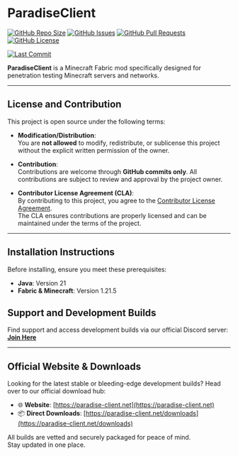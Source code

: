 # **ParadiseClient**
[![GitHub Repo Size](https://img.shields.io/github/repo-size/hydrogen-developments/ParadiseClient-X?style=for-the-badge)](https://paradise-client.net/downloads/)
[![GitHub Issues](https://img.shields.io/github/issues/hydrogen-developments/ParadiseClient-X?style=for-the-badge)](https://paradise-client.net/downloads/)
[![GitHub Pull Requests](https://img.shields.io/github/issues-pr/hydrogen-developments/ParadiseClient-X?style=for-the-badge)](https://paradise-client.net/downloads/)
[![GitHub License](https://img.shields.io/github/license/hydrogen-developments/ParadiseClient-X?style=for-the-badge)](https://paradise-client.net/downloads/)

[![Last Commit](https://img.shields.io/github/last-commit/hydrogen-developments/ParadiseClient-X?style=for-the-badge)](https://paradise-client.net/downloads/)

**ParadiseClient** is a Minecraft Fabric mod specifically designed for penetration testing Minecraft servers and
networks.

---

## **License and Contribution**

This project is open source under the following terms:

- **Modification/Distribution**:  
  You are **not allowed** to modify, redistribute, or sublicense this project without the explicit written permission of
  the owner.

- **Contribution**:  
  Contributions are welcome through **GitHub commits only**. All contributions are subject to review and approval by the
  project owner.

- **Contributor License Agreement (CLA)**:  
  By contributing to this project, you agree to the [Contributor License Agreement](CONTRIBUTOR_LICENSE_AGREEMENT.md).  
  The CLA ensures contributions are properly licensed and can be maintained under the terms of the project.

---

## **Installation Instructions**

Before installing, ensure you meet these prerequisites:

- **Java**: Version 21
- **Fabric & Minecraft**: Version 1.21.5

## **Support and Development Builds**

Find support and access development builds via our official Discord server:  
[**Join Here**](https://discord.gg/WpGAqWhXJX)

---

## **Official Website & Downloads**

Looking for the latest stable or bleeding-edge development builds? Head over to our official download hub:

- 🌐 **Website**: [https://paradise-client.net](https://paradise-client.net)
- 📦 **Direct Downloads**: [https://paradise-client.net/downloads](https://paradise-client.net/downloads)

All builds are vetted and securely packaged for peace of mind.  
Stay updated in one place.
